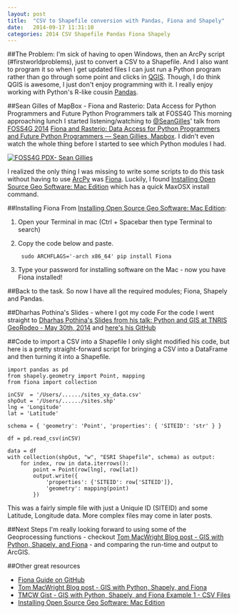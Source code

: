 ```yaml
---
layout: post
title:  "CSV to Shapefile conversion with Pandas, Fiona and Shapely"
date:   2014-09-17 11:31:10
categories: 2014 CSV Shapefile Pandas Fiona Shapely
---
```



##The Problem:
I'm sick of having to open Windows, then an ArcPy script (#firstworldproblems), just to convert a CSV to a Shapefile. And I also want to program it so when I get updated files I can just run a Python program rather than go through some point and clicks in [QGIS](http://www.qgis.org). Though, I do think QGIS is awesome, I just don't enjoy programming with it. I really enjoy working with Python's R-like cousin [Pandas](http://pandas.pydata.org). 

##Sean Gilles of MapBox - Fiona and Rasterio: Data Access for Python Programmers and Future Python Programmers talk at FOSS4G
This morning approaching lunch I started listening/watching to [@SeanGilles](https://twitter.com/sgillies)' talk from [FOSS4G 2014](https://2014.foss4g.org/) [Fiona and Rasterio: Data Access for Python Programmers and Future Python Programmers — Sean Gillies, Mapbox](http://vimeo.com/106220666). I didn't even watch the whole thing before I started to see which Python modules I had. 

[![FOSS4G PDX- Sean Gillies](https://dl.dropboxusercontent.com/u/36281098/images/seangillies.png)](http://vimeo.com/106220666)

I realized the only thing I was missing to write some scripts to do this task without having to use [ArcPy](http://resources.arcgis.com/en/help/main/10.1/index.html#//000v000000v7000000) was [Fiona](https://pypi.python.org/pypi/Fiona). Luckily, I found [Installing Open Source Geo Software: Mac Edition](https://github.com/nvkelso/geo-how-to/wiki/Installing-Open-Source-Geo-Software:-Mac-Edition) which has a quick MaxOSX install command.

##Installing Fiona
From [Installing Open Source Geo Software: Mac Edition](https://github.com/nvkelso/geo-how-to/wiki/Installing-Open-Source-Geo-Software:-Mac-Edition):

1. Open your Terminal in mac (Ctrl + Spacebar then type Terminal to search)
2. Copy the code below and paste.

		sudo ARCHFLAGS='-arch x86_64' pip install Fiona
	
3. Type your password for installing software on the Mac - now you have Fiona installed! 

##Back to the task.
So now I have all the required modules; Fiona, Shapely and Pandas.

##Dharhas Pothina's Slides - where I got my code
For the code I went straight to [Dharhas Pothina's Slides from his talk: Python and GIS at TNRIS GeoRodeo - May 30th, 2014](http://slidedeck.io/dharhas/tnris-georodeo-2014) and [here's his GitHub](https://github.com/dharhas)

##Code to import a CSV into a Shapefile
I only slight modified his code, but here is a pretty straight-forward script for bringing a CSV into a DataFrame and then turning it into a Shapefile. 

	import pandas as pd
	from shapely.geometry import Point, mapping
	from fiona import collection

	inCSV  = '/Users/....../sites_xy_data.csv'
	shpOut = '/Users/....../sites.shp'
	lng = 'Longitude'
	lat = 'Latitude'
	
	schema = { 'geometry': 'Point', 'properties': { 'SITEID': 'str' } }

	df = pd.read_csv(inCSV) 

	data = df
	with collection(shpOut, "w", "ESRI Shapefile", schema) as output:
    	for index, row in data.iterrows():
        	point = Point(row[lng], row[lat])
        	output.write({
            	'properties': {'SITEID': row['SITEID']},
            	'geometry': mapping(point)
        	})
        	
This was a fairly simple file with just a Uniquie ID (SITEID) and some Latitude, Longitude data. More complex files may come in later posts. 

##Next Steps
I'm really looking forward to using some of the Geoprocessing functions - checkout [Tom MacWright Blog post - GIS with Python, Shapely, and Fiona](http://www.macwright.org/2012/10/31/gis-with-python-shapely-fiona.html) -  and comparing the run-time and output to ArcGIS.       	


##Other great resources
* [Fiona Guide on GitHub](https://github.com/Toblerity/Fiona)
* [Tom MacWright Blog post - GIS with Python, Shapely, and Fiona](http://www.macwright.org/2012/10/31/gis-with-python-shapely-fiona.html)
* [TMCW Gist - GIS with Python, Shapely, and Fiona Example 1 - CSV Files](https://gist.github.com/tmcw/3987512)
* [Installing Open Source Geo Software: Mac Edition](https://github.com/nvkelso/geo-how-to/wiki/Installing-Open-Source-Geo-Software:-Mac-Edition)